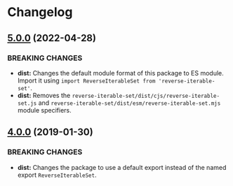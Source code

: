 # Changelog

## [5.0.0](https://github.com/kleinfreund/reverse-iterable-set/compare/v4.0.0...v5.0.0) (2022-04-28)

### BREAKING CHANGES

* **dist:** Changes the default module format of this package to ES module. Import it using `import ReverseIterableSet from 'reverse-iterable-set'`.
* **dist:** Removes the `reverse-iterable-set/dist/cjs/reverse-iterable-set.js` and `reverse-iterable-set/dist/esm/reverse-iterable-set.mjs` module specifiers.

## [4.0.0](https://github.com/kleinfreund/reverse-iterable-set/compare/v1.0.5...v4.0.0) (2019-01-30)

### BREAKING CHANGES

* **dist:** Changes the package to use a default export instead of the named export `ReverseIterableSet`.
